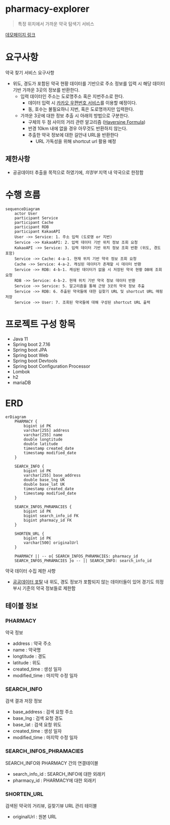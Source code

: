 # pharmacy-explorer

> 특정 위치에서 가까운 약국 탐색기 서비스
>
[데모페이지 링크](https://port-0-pharmacy-explorer-cn1vmr2clp8ev13m.sel5.cloudtype.app/)

# 요구사항

약국 찾기 서비스 요구사항

- 위도, 경도가 포함된 약국 현황 데이터를 기반으로 주소 정보를 입력 시 해당 데이터 기반 가까운 3곳의 정보를 반환한다.
    - 입력 데이터인 주소는 도로명주소 혹은 지번주소로 한다.
        - 데이터 입력 시 [카카오 우편번호 서비스](https://postcode.map.daum.net/guide)를 이용할 예정이다.
        - 동, 호수는 불필요하니 지번, 혹은 도로명까지만 입력한다.
    - 가까운 3곳에 대한 정보 추출 시 아래의 방법으로 구분한다.
        - 구체의 두 점 사이의 거리 관련 알고리즘 ([Haversine Formula](https://en.wikipedia.org/wiki/Haversine_formula))
        - 반경 10km 내에 없을 경우 아무것도 반환하지 않는다.
        - 추출한 약국 정보에 대한 길안내 URL을 반환한다
            - URL 가독성을 위해 shortcut url 활용 예정
  
## 제한사항
- 공공데이터 추출을 목적으로 하였기에, *의정부* 지역 내 약국으로 한정함

# 수행 흐름

```mermaid
sequenceDiagram
    actor User
    participant Service
    participant Cache
    participant RDB
    participant KakaoAPI
    User ->> Service: 1. 주소 입력 (도로명 or 지번)
    Service ->> KakaoAPI: 2. 입력 데이터 기반 위치 정보 조회 요청
    KakaoAPI ->> Service: 3. 입력 데이터 기반 위치 정보 조회 반환 (위도, 경도 포함)
    Service ->> Cache: 4-a-1. 현재 위치 기반 약국 정보 조회 요청
    Cache ->> Service: 4-a-2. 캐싱된 데이터가 존재할 시 데이터 반환
    Service ->> RDB: 4-b-1. 캐싱된 데이터가 없을 시 저장된 약국 현황 DB에 조회 요청
    RDB ->> Service: 4-b-2. 현재 위치 기반 약국 정보 데이터 반환
    Service ->> Service: 5. 알고리즘을 통해 근방 3곳의 약국 정보 추출
    Service ->> RDB: 6. 추출된 약국들에 대한 길찾기 URL 및 shortcut URL 매핑 저장
    Service ->> User: 7. 조회된 약국들에 대해 구성된 shortcut URL 출력

```

# 프로젝트 구성 항목

- Java 11
- Spring boot 2.7.16
- Spring boot JPA
- Spring boot Web
- Spring boot Devtools
- Spring boot Configuration Processor
- Lombok
- h2
- mariaDB

# ERD

```mermaid
erDiagram
    PHARMACY {
        bigint id PK
        varchar[255] address
        varchar[255] name
        double longtitude
        double latitude
        timestamp created_date
        timestamp modified_date
    }

    SEARCH_INFO {
        bigint id PK
        varchar[255] base_address
        double base_lng UK
        double base_lat UK
        timestamp created_date
        timestamp modified_date
    }

    SEARCH_INFOS_PHRAMACIES {
        bigint id PK
        bigint search_info_id FK
        bigint pharmacy_id FK
    }

    SHORTEN_URL {
        bigint id PK
        varchar[500] originalUrl
    }

    PHARMACY || -- o{ SEARCH_INFOS_PHRAMACIES: pharmacy_id
    SEARCH_INFOS_PHRAMACIES }o -- || SEARCH_INFO: search_info_id
```

약국 데이터 수집 제한 사항

- [공공데이터 포탈](https://www.data.go.kr/data/15042744/fileData.do) 내 위도, 경도 정보가 포함되지 않는 데이터들이 있어 경기도 의정부시 기준의 약국 정보들로 제한함

## 테이블 정보

### PHARMACY

약국 정보

- address : 약국 주소
- name : 약국명
- longtitude : 경도
- latitude : 위도
- created_time : 생성 일자
- modified_time : 마지막 수정 일자

### SEARCH_INFO

검색 결과 저장 정보

- base_address : 검색 요청 주소
- base_lng : 검색 요청 경도
- base_lat : 검색 요청 위도
- created_time : 생성 일자
- modified_time : 마지막 수정 일자

### SEARCH_INFOS_PHRAMACIES

SEARCH_INFO와 PHARMACY 간의 연결테이블

- search_info_id : SEARCH_INFO에 대한 외래키
- pharmacy_id : PHARMACY에 대한 외래키

### SHORTEN_URL

검색된 약국의 거리뷰, 길찾기뷰 URL 관리 테이블

- originalUrl : 원본 URL